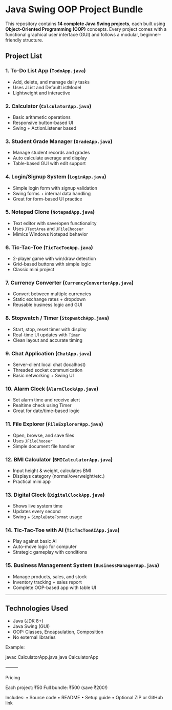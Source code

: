 
# Java Swing OOP Project Bundle

This repository contains **14 complete Java Swing projects**, each built using **Object-Oriented Programming (OOP)** concepts. Every project comes with a functional graphical user interface (GUI) and follows a modular, beginner-friendly structure.

## Project List

### 1. To-Do List App (`TodoApp.java`)
- Add, delete, and manage daily tasks
- Uses JList and DefaultListModel
- Lightweight and interactive

### 2. Calculator (`CalculatorApp.java`)
- Basic arithmetic operations
- Responsive button-based UI
- Swing + ActionListener based

### 3. Student Grade Manager (`GradeApp.java`)
- Manage student records and grades
- Auto calculate average and display
- Table-based GUI with edit support

### 4. Login/Signup System (`LoginApp.java`)
- Simple login form with signup validation
- Swing forms + internal data handling
- Great for form-based UI practice

### 5. Notepad Clone (`NotepadApp.java`)
- Text editor with save/open functionality
- Uses `JTextArea` and `JFileChooser`
- Mimics Windows Notepad behavior

### 6. Tic-Tac-Toe (`TicTacToeApp.java`)
- 2-player game with win/draw detection
- Grid-based buttons with simple logic
- Classic mini project

### 7. Currency Converter (`CurrencyConverterApp.java`)
- Convert between multiple currencies
- Static exchange rates + dropdown
- Reusable business logic and GUI

### 8. Stopwatch / Timer (`StopwatchApp.java`)
- Start, stop, reset timer with display
- Real-time UI updates with `Timer`
- Clean layout and accurate timing

### 9. Chat Application (`ChatApp.java`)
- Server-client local chat (localhost)
- Threaded socket communication
- Basic networking + Swing UI

### 10. Alarm Clock (`AlarmClockApp.java`)
- Set alarm time and receive alert
- Realtime check using Timer
- Great for date/time-based logic

### 11. File Explorer (`FileExplorerApp.java`)
- Open, browse, and save files
- Uses `JFileChooser`
- Simple document file handler

### 12. BMI Calculator (`BMICalculatorApp.java`)
- Input height & weight, calculates BMI
- Displays category (normal/overweight/etc.)
- Practical mini app

### 13. Digital Clock (`DigitalClockApp.java`)
- Shows live system time
- Updates every second
- Swing + `SimpleDateFormat` usage

### 14. Tic-Tac-Toe with AI (`TicTacToeAIApp.java`)
- Play against basic AI
- Auto-move logic for computer
- Strategic gameplay with conditions

### 15. Business Management System (`BusinessManagerApp.java`)
- Manage products, sales, and stock
- Inventory tracking + sales report
- Complete OOP-based app with table UI

---

## Technologies Used

- Java (JDK 8+)
- Java Swing (GUI)
- OOP: Classes, Encapsulation, Composition
- No external libraries


Example:

javac CalculatorApp.java
java CalculatorApp



⸻

Pricing

Each project: ₹50
Full bundle: ₹500 (save ₹200!)

Includes:
	•	Source code
	•	README
	•	Setup guide
	•	Optional ZIP or GitHub link

